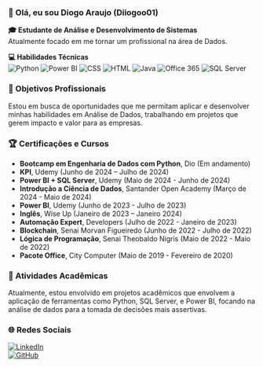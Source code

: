 ### 👋 Olá, eu sou Diogo Araujo (Diiogoo01)

**🎓 Estudante de Análise e Desenvolvimento de Sistemas**  
Atualmente focado em me tornar um profissional na área de Dados.

**💻 Habilidades Técnicas**  
![Python](https://img.shields.io/badge/-Python-3776AB?style=flat-square&logo=python&logoColor=white) ![Power BI](https://img.shields.io/badge/-Power%20BI-F2C811?style=flat-square&logo=power-bi&logoColor=black) ![CSS](https://img.shields.io/badge/-CSS-1572B6?style=flat-square&logo=css3&logoColor=white) ![HTML](https://img.shields.io/badge/-HTML-E34F26?style=flat-square&logo=html5&logoColor=white) ![Java](https://img.shields.io/badge/-Java-007396?style=flat-square&logo=java&logoColor=white) ![Office 365](https://img.shields.io/badge/-Office%20365-D83B01?style=flat-square&logo=microsoft-office&logoColor=white) ![SQL Server](https://img.shields.io/badge/-SQL%20Server-CC2927?style=flat-square&logo=microsoft-sql-server&logoColor=white)

### 🎯 Objetivos Profissionais

Estou em busca de oportunidades que me permitam aplicar e desenvolver minhas habilidades em Análise de Dados, trabalhando em projetos que gerem impacto e valor para as empresas.

### 🏆 Certificações e Cursos

- **Bootcamp em Engenharia de Dados com Python**, Dio (Em andamento)
- **KPI**, Udemy (Junho de 2024 – Julho de 2024)
- **Power BI + SQL Server**, Udemy (Maio de 2024 - Junho de 2024)
- **Introdução a Ciência de Dados**, Santander Open Academy (Março de 2024 - Maio de 2024)
- **Power BI**, Udemy (Junho de 2023 - Julho de 2023)
- **Inglês**, Wise Up (Janeiro de 2023 – Janeiro 2024)
- **Automação Expert**, Developers (Julho de 2022 - Janeiro de 2023)
- **Blockchain**, Senai Morvan Figueiredo (Junho de 2022 - Julho de 2022)
- **Lógica de Programação**, Senai Theobaldo Nigris (Maio de 2022 - Maio de 2022)
- **Pacote Office**, City Computer (Maio de 2019 - Fevereiro de 2020)

### 🌱 Atividades Acadêmicas

Atualmente, estou envolvido em projetos acadêmicos que envolvem a aplicação de ferramentas como Python, SQL Server, e Power BI, focando na análise de dados para a tomada de decisões mais assertivas.

### 🌐 Redes Sociais

[![LinkedIn](https://img.shields.io/badge/LinkedIn-Diogo%20Araujo-blue?style=flat-square&logo=linkedin)](https://www.linkedin.com/in/diogo-araujo-freitas-ab2747263)  
[![GitHub](https://img.shields.io/badge/GitHub-Diiogoo01-181717?style=flat-square&logo=github)](https://github.com/Diiogoo01)
